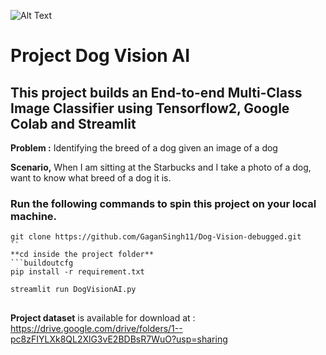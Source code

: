 
![Alt Text](https://img.shields.io/badge/release-v1.0.0-green)
# Project Dog Vision AI

## This project builds an End-to-end Multi-Class Image Classifier using Tensorflow2, Google Colab and Streamlit 

**Problem :**
Identifying the breed of a dog given an image of a dog

**Scenario,** When I am sitting at the Starbucks and I take a photo of a dog, want to know what breed of a dog it is.
### Run the following commands to spin this project on your local machine. 
```buildoutcfg
git clone https://github.com/GaganSingh11/Dog-Vision-debugged.git
``
**cd inside the project folder**
```buildoutcfg
pip install -r requirement.txt
```
```buildoutcfg
streamlit run DogVisionAI.py 
```

##
**Project dataset** is  available for download at : https://drive.google.com/drive/folders/1--pc8zFIYLXk8QL2XlG3vE2BDBsR7WuO?usp=sharing
